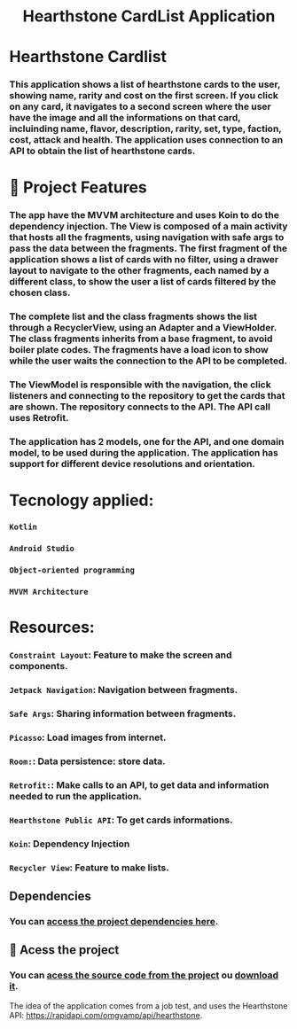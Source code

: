 # <p align="center"> Hearthstone CardList Application </p>

# Hearthstone Cardlist
###  <p align="start">  This application shows a list of hearthstone cards to the user, showing name, rarity and cost on the first screen. If you click on any card, it navigates to a second screen where the user have the image and all the informations on that card, incluinding name, flavor, description, rarity, set, type, faction, cost, attack and health. The application uses connection to an API to obtain the list of hearthstone cards. </p>

# :hammer: Project Features
### <p align="start"> The app have the MVVM architecture and uses Koin to do the dependency injection. The View is composed of a main activity that hosts all the fragments, using navigation with safe args to pass the data between the fragments. The first fragment of the application shows a list of cards with no filter, using a drawer layout to navigate to the other fragments, each named by a different class, to show the user a list of cards filtered by the chosen class. </p>

### The complete list and the class fragments shows the list through a RecyclerView, using an Adapter and a ViewHolder. The class fragments inherits from a base fragment, to avoid boiler plate codes. The fragments have a load icon to show while the user waits the connection to the API to be completed.

### The ViewModel is responsible with the navigation, the click listeners and connecting to the repository to get the cards that are shown. The repository connects to the API. The API call uses Retrofit.

### The application has 2 models, one for the API, and one domain model, to be used during the application. The application has support for different device resolutions and orientation.

# Tecnology applied:
### `Kotlin`
### `Android Studio`
### `Object-oriented programming`
### `MVVM Architecture`

# Resources:

### `Constraint Layout`: Feature to make the screen and components.
### `Jetpack Navigation`: Navigation between fragments.
### `Safe Args`: Sharing information between fragments.
### `Picasso`: Load images from internet.
### `Room:`: Data persistence: store data.
### `Retrofit:`: Make calls to an API, to get data and information needed to run the application.
### `Hearthstone Public API`: To get cards informations.
### `Koin`: Dependency Injection
### `Recycler View`: Feature to make lists.

## Dependencies

### You can [access the project dependencies here]().

## 📁 Acess the project
### You can [acess the source code from the project](https://github.com/PatrickCR1/hearthstoneCardListApp/tree/Main) ou [download it](https://github.com/PatrickCR1/hearthstoneCardListApp/archive/refs/heads/Main.zip).

The idea of the application comes from a job test, and uses the Hearthstone API: https://rapidapi.com/omgvamp/api/hearthstone.
